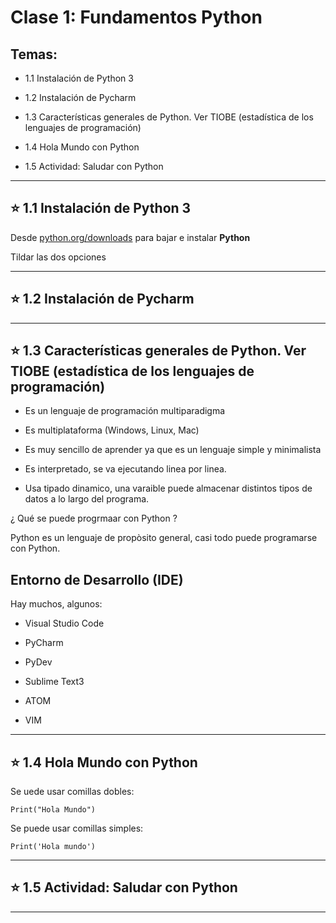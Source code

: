 # Clase 1: Fundamentos Python 

## Temas:

- 1.1 Instalación de Python 3

- 1.2 Instalación de Pycharm

- 1.3 Características generales de Python. Ver TIOBE (estadística de los lenguajes de programación)

- 1.4 Hola Mundo con Python

- 1.5 Actividad: Saludar con Python

---

## :star: 1.1 Instalación de Python 3

Desde [python.org/downloads](python.org/downloads) para bajar e instalar **Python**

Tildar las dos opciones


---

## :star: 1.2 Instalación de Pycharm

---

## :star: 1.3 Características generales de Python. Ver TIOBE (estadística de los lenguajes de programación)

- Es un lenguaje de programación multiparadigma

- Es multiplataforma (Windows, Linux, Mac)

- Es muy sencillo de aprender ya que es un lenguaje simple y minimalista

- Es interpretado, se va ejecutando linea por linea.

- Usa tipado dinamico, una varaible puede almacenar distintos tipos de datos a lo largo del programa.


¿ Qué se puede progrmaar con Python ?

Python es un lenguaje de propòsito general, casi todo puede programarse con Python.

## Entorno de Desarrollo (IDE)

Hay muchos, algunos:

- Visual Studio Code

- PyCharm

- PyDev

- Sublime Text3

- ATOM

- VIM

---

## :star: 1.4 Hola Mundo con Python

Se uede usar comillas dobles:

```Print("Hola Mundo")```

Se puede usar comillas simples:

```Print('Hola mundo')```

---

## :star: 1.5 Actividad: Saludar con Python

---
